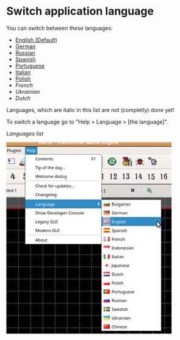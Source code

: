 # Switch application language

You can switch between these languages:

* <u>English (Default)</u>
* <u>German</u>
* <u>Russian</u>
* <u>Spanish</u>
* <u>Portuguese</u>
* <u>Italian</u>
* <u>Polish</u>
* _French_
* _Ukrainian_
* _Dutch_

<p class="warning">
  Languages, which are italic in this list are not (completly) done yet!
</p>

To switch a language go to "Help > Language > \[the language\]".


_Languages list_

![LangsList](screenshots/Interface/003_langChange.png)
